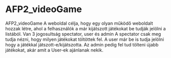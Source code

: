 # AFP2_videoGame
AFP2_videoGame
A weboldal célja, hogy egy olyan működő weboldalt hozzak létre, ahol a felhasználók a már kijátszott játékokat be tudják jelölni a listából.
Van 3 jogosultság spectator, user és admin
A spectator csak meg tudja nézni, hogy milyen játékokat töltöttek fel.
A user már be is tudja jelölni hogy a játékkal játszott-e/kijátszotta.
Az admin pedig fel tud tölteni újabb játékokat, akár amit a User-ek ajánlanak nekik.
